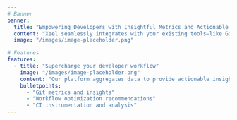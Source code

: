 ```yaml
---
# Banner
banner:
  title: "Empowering Developers with Insightful Metrics and Actionable Recommendations"
  content: "Xeel seamlessly integrates with your existing tools—like Git, GitHub Actions, Jenkins, and Visual Studio Code—to collect valuable telemetry data without compromising privacy."
  image: "/images/image-placeholder.png"

# Features
features:
  - title: "Supercharge your developer workflow"
    image: "/images/image-placeholder.png"
    content: "Our platform aggregates data to provide actionable insights and personalized recommendations, helping developers improve their workflows and teams optimize their processes. With Xeel, you get a powerful dashboard for tracking key metrics, while ensuring individual privacy by giving developers exclusive access to their own data. We're working hard to bring you a first release of our tool, with features like:"
    bulletpoints:
      - "Git metrics and insights"
      - "Workflow optimization recommendations"
      - "CI instrumentation and analysis"
---
```

